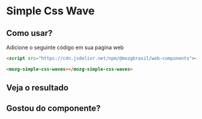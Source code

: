 # Simple Css Wave

<!-- [Web Components](https://developer.mozilla.org/en-US/docs/Web/API/Web_components) -->

<!-- ::: tip
🍀
::: -->

## **Como usar?**

Adicione o seguinte código em sua pagina web

```html
<script src="https://cdn.jsdelivr.net/npm/@mozgbrasil/web-components"></script>

<mozg-simple-css-waves></mozg-simple-css-waves>
```

## **Veja o resultado**

<mozg-simple-css-waves></mozg-simple-css-waves>

## **Gostou do componente?**
